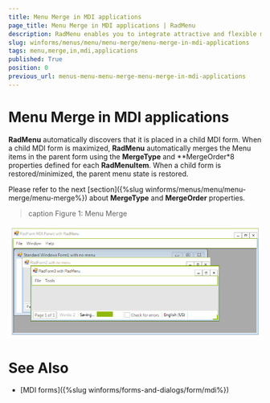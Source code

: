 ```yaml
---
title: Menu Merge in MDI applications
page_title: Menu Merge in MDI applications | RadMenu
description: RadMenu enables you to integrate attractive and flexible menus on Forms within your Windows applications.
slug: winforms/menus/menu/menu-merge/menu-merge-in-mdi-applications
tags: menu,merge,in,mdi,applications
published: True
position: 0
previous_url: menus-menu-menu-merge-menu-merge-in-mdi-applications
---
```


# Menu Merge in MDI applications

__RadMenu__ automatically discovers that it is placed in a child MDI form. When a child MDI form is maximized, **RadMenu** automatically merges the Menu items in the parent form using the **MergeType** and **MergeOrder*8 properties defined for each **RadMenuItem**. When a child form is restored/minimized, the parent menu state is restored.

Please refer to the next [section]({%slug winforms/menus/menu/menu-merge/menu-merge%}) about **MergeType** and **MergeOrder** properties.

>caption Figure 1: Menu Merge

![menus-menu-menu-merge-menu-merge-in-mdi-applications 001](images/menus-menu-menu-merge-menu-merge-in-mdi-applications001.gif)

# See Also

* [MDI forms]({%slug winforms/forms-and-dialogs/form/mdi%})	
